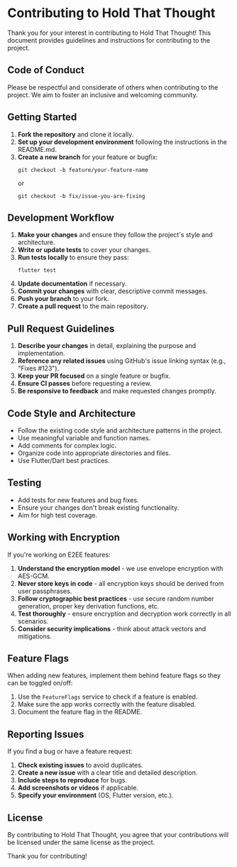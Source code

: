 # Contributing to Hold That Thought

Thank you for your interest in contributing to Hold That Thought! This document provides guidelines and instructions for contributing to the project.

## Code of Conduct

Please be respectful and considerate of others when contributing to the project. We aim to foster an inclusive and welcoming community.

## Getting Started

1. **Fork the repository** and clone it locally.
2. **Set up your development environment** following the instructions in the README.md.
3. **Create a new branch** for your feature or bugfix:
   ```
   git checkout -b feature/your-feature-name
   ```
   or
   ```
   git checkout -b fix/issue-you-are-fixing
   ```

## Development Workflow

1. **Make your changes** and ensure they follow the project's style and architecture.
2. **Write or update tests** to cover your changes.
3. **Run tests locally** to ensure they pass:
   ```
   flutter test
   ```
4. **Update documentation** if necessary.
5. **Commit your changes** with clear, descriptive commit messages.
6. **Push your branch** to your fork.
7. **Create a pull request** to the main repository.

## Pull Request Guidelines

1. **Describe your changes** in detail, explaining the purpose and implementation.
2. **Reference any related issues** using GitHub's issue linking syntax (e.g., "Fixes #123").
3. **Keep your PR focused** on a single feature or bugfix.
4. **Ensure CI passes** before requesting a review.
5. **Be responsive to feedback** and make requested changes promptly.

## Code Style and Architecture

- Follow the existing code style and architecture patterns in the project.
- Use meaningful variable and function names.
- Add comments for complex logic.
- Organize code into appropriate directories and files.
- Use Flutter/Dart best practices.

## Testing

- Add tests for new features and bug fixes.
- Ensure your changes don't break existing functionality.
- Aim for high test coverage.

## Working with Encryption

If you're working on E2EE features:

1. **Understand the encryption model** - we use envelope encryption with AES-GCM.
2. **Never store keys in code** - all encryption keys should be derived from user passphrases.
3. **Follow cryptographic best practices** - use secure random number generation, proper key derivation functions, etc.
4. **Test thoroughly** - ensure encryption and decryption work correctly in all scenarios.
5. **Consider security implications** - think about attack vectors and mitigations.

## Feature Flags

When adding new features, implement them behind feature flags so they can be toggled on/off:

1. Use the `FeatureFlags` service to check if a feature is enabled.
2. Make sure the app works correctly with the feature disabled.
3. Document the feature flag in the README.

## Reporting Issues

If you find a bug or have a feature request:

1. **Check existing issues** to avoid duplicates.
2. **Create a new issue** with a clear title and detailed description.
3. **Include steps to reproduce** for bugs.
4. **Add screenshots or videos** if applicable.
5. **Specify your environment** (OS, Flutter version, etc.).

## License

By contributing to Hold That Thought, you agree that your contributions will be licensed under the same license as the project.

Thank you for contributing!
